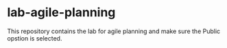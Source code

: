 # lab-agile-planning
This repository contains the lab for agile planning and make sure the Public opstion is selected.

